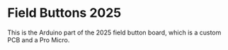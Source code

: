 # Field Buttons 2025

This is the Arduino part of the 2025 field button board,
which is a custom PCB and a Pro Micro.
